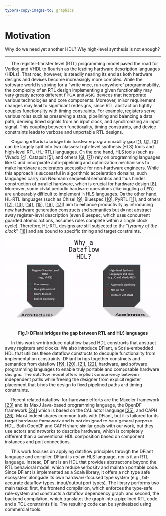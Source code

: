 ```yaml
---
typora-copy-images-to: graphics
---
```


# Motivation

Why do we need yet another HDL? Why high-level synthesis is not enough?

---

&nbsp;&nbsp;&nbsp;&nbsp; The register-transfer level (RTL) programming model paved the road for Verilog and VHDL to flourish as the leading hardware description languages (HDLs). That road, however, is steadily nearing its end as both hardware designs and devices become increasingly more complex. While the software world is striving for a "write once, run anywhere" programmability, the complexity of an RTL design implementing a given functionality may vary greatly across different FPGA and ASIC devices that incorporate various technologies and core components. Moreover, minor requirement changes may lead to significant redesigns, since RTL abstraction tightly couples functionality with timing constraints. For example, registers serve various roles such as preserving a state, pipelining and balancing a data path, deriving timed signals from an input clock, and synchronizing an input signal. This coupling between functionality, timing constraints, and device constraints leads to verbose and unportable RTL designs. 

&nbsp;&nbsp;&nbsp;&nbsp; Ongoing efforts to bridge this hardware programmability gap [[1]][Kapre2016], [[2]][Nane2016], [[3]][Windh2015] can be largely split into two classes: high-level synthesis (HLS) tools and high-level RTL (HL-RTL) languages. On the one hand, HLS tools (such as Vivado [[4]][Vivado2012], Catapult [[5]][graphics2008catapult], and others [[6]][Kavvadias2013], [[7]][synphony2015]) rely on programming languages like C and incorporate auto-pipelining and optimization mechanisms to make hardware accelerators accessible for non-hardware engineers. While this approach is successful in algorithmic acceleration domains, such languages carry von Neumann sequential semantics and thus hinder construction of parallel hardware, which is crucial for hardware design [[8]][Zhao2017]. Moreover, some trivial periodic hardware operations (like toggling a LED) are unbearably difficult to implement in HLS languages. On the other hand, HL-RTL languages (such as Chisel [[9]][Bachrach2012], Bluespec [[10]][nikhil2004bluespec], PyRTL [[11]][Clow2017], and others [[12]][Charles2016], [[13]][Liu2017], [[14]][jiang2018mamba], [[15]][decaluwe2004myhdl], [[16]][CxLang2014], [[17]][Lockhart2014]) aim to enhance productivity by introducing new hardware generation constructs and semantics but do not abstract away register-level description (even Bluespec, which uses concurrent guarded atomic actions, assumes rules complete within a single clock cycle). Therefore, HL-RTL designs are still subjected to the "*tyranny of the clock*" [[18]][Sutherland2012] and are bound to specific timing and target constraints.

![motivation](graphics/motivation.gif)
<p align="center">
  <b>Fig.1: DFiant bridges the gap between RTL and HLS languages</b><br>
</p>

&nbsp;&nbsp;&nbsp;&nbsp; In this work we introduce dataflow-based HDL constructs that abstract away registers and clocks. We also introduce DFiant, a Scala-embedded HDL that utilizes these dataflow constructs to decouple functionality from implementation constraints. DFiant brings together constructs and semantics from dataflow [[19]][le1986signal], [[20]][Thuau1991], [[21]][gurd1985manchester], [[22]][arvind1992id], hardware, and software programming languages to enable truly portable and composable hardware designs. The dataflow model offers implicit concurrency between independent paths while freeing the designer from explicit register placement that binds the design to fixed pipelined paths and timing constraints.  

&nbsp;&nbsp;&nbsp;&nbsp; Recent related dataflow-for-hardware efforts are the Maxeler framework [[23]][Pell2011] and its MaxJ Java-based programming language, the OpenDF framework [[24]][bhattacharyya2008opendf] which is based on the CAL actor language [[25]][eker2003cal], and CAPH [[26]][serot2011implementing]. MaxJ indeed shares common traits with DFiant, but it is tailored for its target hardware framework and is not designed to be a general purpose HDL. Both OpenDF and CAPH share similar goals with our work, but they use actors and networks to describe hardware, which is completely different than a conventional HDL composition based on component instances and port connections.

&nbsp;&nbsp;&nbsp;&nbsp; This work focuses on applying dataflow principles through the DFiant language and compiler. DFiant is *not* an HLS language, nor is it an RTL language. Instead, DFiant is an HDL that provides abstractions beyond the RTL behavioral model, which reduce verbosity and maintain portable code. Since DFiant is implemented as a Scala library, it offers a rich type safe ecosystem alongside its own hardware-focused type system (e.g., bit-accurate dataflow types, input/output port types). The library performs two main tasks: first, the frontend compilation, which enforces the type-safe rule-system and constructs a dataflow dependency graph; and second, the backend compilation, which translates the graph into a pipelined RTL code and a TCL constraints file. The resulting code can be synthesized using commercial tools. 



[Kapre2016]: https://ieeexplore.ieee.org/document/7577380	"Kapre, Nachiket, and Samuel Bayliss. &quot;Survey of domain-specific languages for FPGA computing.&quot; 2016 26th International Conference on Field Programmable Logic and Applications (FPL). IEEE, 2016."
[Nane2016]: https://ieeexplore.ieee.org/abstract/document/7368920/	"Nane, Razvan, et al. &quot;A survey and evaluation of FPGA high-level synthesis tools.&quot; IEEE Transactions on Computer-Aided Design of Integrated Circuits and Systems 35.10 (2015): 1591-1604."
[Windh2015]: https://ieeexplore.ieee.org/abstract/document/7086410/	"Windh, Skyler, et al. &quot;High-level language tools for reconfigurable computing.&quot; Proceedings of the IEEE 103.3 (2015): 390-408."
[Vivado2012]: https://www.xilinx.com/support/documentation/sw_manuals/xilinx2019_1/ug902-vivado-high-level-synthesis.pdf	"Vivado Design Suite User Guide: High-Level Synthesis"
[graphics2008catapult]: https://www.mentor.com/hls-lp/catapult-high-level-synthesis/c-systemc-hls	"Catapult® High-Level Synthesis"
[Kavvadias2013]: https://dl.acm.org/citation.cfm?id=2491865	"Kavvadias, Nikolaos, and Kostas Masselos. &quot;Hardware design space exploration using HercuLeS HLS.&quot; Proceedings of the 17th Panhellenic Conference on Informatics. ACM, 2013."
[synphony2015]: https://www.microsemi.com/product-directory/dev-tools/4899-synphony	"Synphony Model Compiler ME"
[Zhao2017]: https://arxiv.org/abs/1710.10290	"Zhao, Zhipeng, and James C. Hoe. &quot;Using Vivado-HLS for Structural Design: a NoC Case Study.&quot; arXiv preprint arXiv:1710.10290 (2017)."
[Bachrach2012]: https://ieeexplore.ieee.org/abstract/document/6241660/	"Bachrach, Jonathan, et al. &quot;Chisel: constructing hardware in a scala embedded language.&quot; DAC Design Automation Conference 2012. IEEE, 2012."
[nikhil2004bluespec]: https://ieeexplore.ieee.org/abstract/document/1459818/	"Nikhil, Rishiyur. &quot;Bluespec System Verilog: efficient, correct RTL from high level specifications.&quot; Proceedings. Second ACM and IEEE International Conference on Formal Methods and Models for Co-Design, 2004. MEMOCODE&#39;04.. IEEE, 2004."
[Charles2016]: http://spinalhdl.github.io/SpinalDoc	"Papon, Charles. &quot;SpinalHDL. url: https://github. com/SpinalHDL.&quot; SpinalHDL, 2016"
[Liu2017]: https://dl.acm.org/citation.cfm?id=3021762	"Liu, Yanqiang, et al. &quot;Scala Based FPGA Design Flow.&quot; Proceedings of the 2017 ACM/SIGDA International Symposium on Field-Programmable Gate Arrays. ACM, 2017."
[Clow2017]: https://ieeexplore.ieee.org/abstract/document/8056860/	"Clow, John, et al. &quot;A pythonic approach for rapid hardware prototyping and instrumentation.&quot; 2017 27th International Conference on Field Programmable Logic and Applications (FPL). IEEE, 2017."
[jiang2018mamba]: https://ieeexplore.ieee.org/abstract/document/8465576/	"Jiang, Shunning, Berkin Ilbeyi, and Christopher Batten. &quot;Mamba: closing the performance gap in productive hardware development frameworks.&quot; 2018 55th ACM/ESDA/IEEE Design Automation Conference (DAC). IEEE, 2018."
[decaluwe2004myhdl]: https://elibrary.ru/item.asp?id=8388956	"Decaluwe, Jan. &quot;MyHDL: a Python-Based Hardware Description Language.&quot; Linux journal 127 (2004): 84-87."
[CxLang2014]: http://cx-lang.org/	"Synflow: Cx Language"
[Lockhart2014]: https://dl.acm.org/citation.cfm?id=2742183	"Lockhart, Derek, Gary Zibrat, and Christopher Batten. &quot;PyMTL: A unified framework for vertically integrated computer architecture research.&quot; Proceedings of the 47th Annual IEEE/ACM International Symposium on Microarchitecture. IEEE Computer Society, 2014."
[Sutherland2012]: https://cacm.acm.org/magazines/2012/10/155552-the-tyranny-of-the-clock/fulltext	"Sutherland, I. The tyranny of the clock. Commun. ACM 55, 10 (Oct. 2012), 35–36."
[le1986signal]: https://ieeexplore.ieee.org/abstract/document/1164809/	"Le Guernic, Paul, et al. &quot;Signal--A data flow-oriented language for signal processing.&quot; IEEE transactions on acoustics, speech, and signal processing 34.2 (1986): 362-374."
[Thuau1991]: https://link.springer.com/chapter/10.1007/978-1-4471-3544-9_17	"Thuau, Ghislaine, and Daniel Pilaud. &quot;Using the declarative language Lustre for circuit verification.&quot; Designing Correct Circuits. Springer, London, 1991. 313-331."
[gurd1985manchester]: http://citeseerx.ist.psu.edu/viewdoc/download?doi=10.1.1.587.5154&amp;rep=rep1&amp;type=pdf	"Gurd, John R., Chris C. Kirkham, and Ian Watson. &quot;The Manchester prototype dataflow computer.&quot; Communications of the ACM 28.1 (1985): 34-52."
[arvind1992id]: https://www.sciencedirect.com/science/article/pii/B9780444881359500103	"Arvind, Rishiyur S. Nikhil. &quot;Id: A language with implicit parallelism.&quot; A Comparative Study of Parallel Programming Languages. North-Holland, 1992. 169-215."
[Pell2011]: https://dl.acm.org/citation.cfm?id=2082172	"Pell, Oliver, and Oskar Mencer. &quot;Surviving the end of frequency scaling with reconfigurable dataflow computing.&quot; ACM SIGARCH Computer Architecture News 39.4 (2011): 60-65."
[bhattacharyya2008opendf]: https://dl.acm.org/citation.cfm?id=1556449	"Bhattacharyya, Shuvra S., et al. &quot;OpenDF: a dataflow toolset for reconfigurable hardware and multicore systems.&quot; ACM SIGARCH Computer Architecture News 36.5 (2008): 29-35."
[eker2003cal]: https://embedded.eecs.berkeley.edu/caltrop/docs/LanguageReport/CLR-1.0-r1.pdf	"Eker, Johan, and Jorn Janneck. CAL language report. Vol. 3. Tech. Rep. ERL Technical Memo UCB/ERL, 2003."
[serot2011implementing]: https://ieeexplore.ieee.org/abstract/document/6044796/	"Serot, Jocelyn, Francois Berry, and Sameer Ahmed. &quot;Implementing stream-processing applications on fpgas: A dsl-based approach.&quot; 2011 21st International Conference on Field Programmable Logic and Applications. IEEE, 2011."

